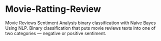 # Movie-Ratting-Review

Movie Reviews Sentiment Analysis binary classification with Naive Bayes Using NLP. Binary classification that puts movie reviews texts into one of two categories — negative or positive sentiment. 
